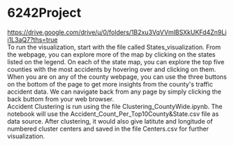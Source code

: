 # 6242Project
https://drive.google.com/drive/u/0/folders/1B2xu3VqVVmlBSXkUKFd4Zn9Lii1L3aQ7?ths=true  
To run the visualization, start with the file called States_visualization. From the webpage, you can explore more of the map by clicking on the states listed on the legend. On each of the state map, you can explore the top five counties with the most accidents by hovering over and clicking on them. When you are on any of the county webpage, you can use the three buttons on the bottom of the page to get more insights from the county's traffic accident data. We can navigate back from any page by simply clicking the back buttom from your web browser.  
Accident Clustering is run using the file Clustering_CountyWide.ipynb. The notebook will use the Accident_Count_Per_Top10County&State.csv file as data source. After clustering, it would also give latitute and longitude of numbered cluster centers and saved in the file Centers.csv for further visualization.   
